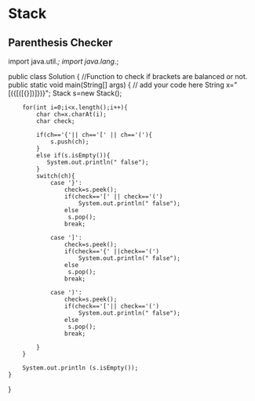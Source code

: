 # Stack

Parenthesis Checker
-----------------------------------------------------------------------------------------------------------------------------------------------------------------------
import java.util.*;
import java.lang.*;

public class Solution
{
    //Function to check if brackets are balanced or not.
    public static void main(String[] args)
    {
        // add your code here
        String x="[({[([{}])]})}";
        Stack<Character> s=new Stack<Character>();
        
        for(int i=0;i<x.length();i++){
            char ch=x.charAt(i);
            char check;
            
            if(ch=='{'|| ch=='[' || ch=='('){
                s.push(ch);
            }
            else if(s.isEmpty()){
               System.out.println(" false");
            }
            switch(ch){
                case '}':
                    check=s.peek();
                    if(check=='[' || check=='(')
                        System.out.println(" false");
                    else
                     s.pop();    
                    break;
                
                case ']':
                    check=s.peek();
                    if(check=='{' ||check=='(')
                        System.out.println(" false");
                    else    
                     s.pop();    
                    break;
                
                case ')':
                    check=s.peek();
                    if(check=='['|| check=='(')
                        System.out.println(" false");
                    else
                     s.pop();
                    break;   
                
            }
        }
        
        System.out.println (s.isEmpty());
    }
}
